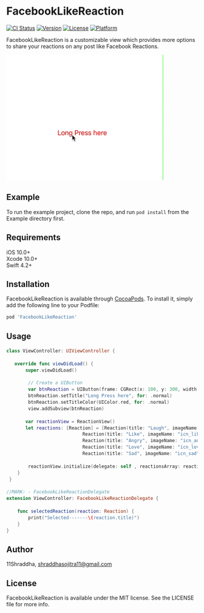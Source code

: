 # FacebookLikeReaction

[![CI Status](https://img.shields.io/travis/11Shraddha/FacebookLikeReaction.svg?style=flat)](https://travis-ci.org/11Shraddha/FacebookLikeReaction)
[![Version](https://img.shields.io/cocoapods/v/FacebookLikeReaction.svg?style=flat)](https://cocoapods.org/pods/FacebookLikeReaction)
[![License](https://img.shields.io/cocoapods/l/FacebookLikeReaction.svg?style=flat)](https://cocoapods.org/pods/FacebookLikeReaction)
[![Platform](https://img.shields.io/cocoapods/p/FacebookLikeReaction.svg?style=flat)](https://cocoapods.org/pods/FacebookLikeReaction)

FacebookLikeReaction is a customizable view which provides more options to share your reactions on any post like Facebook Reactions.

![alt tag](https://github.com/11Shraddha/FacebookLikeReaction/blob/master/ReactionDemo.gif)


## Example

To run the example project, clone the repo, and run `pod install` from the Example directory first.

## Requirements

iOS 10.0+    
Xcode 10.0+   
Swift 4.2+     


## Installation

FacebookLikeReaction is available through [CocoaPods](https://cocoapods.org). To install
it, simply add the following line to your Podfile:

```ruby
pod 'FacebookLikeReaction'
```
## Usage

```Swift
class ViewController: UIViewController {

   override func viewDidLoad() {
       super.viewDidLoad()

        // Create a UIButton 
        var btnReaction = UIButton(frame: CGRect(x: 100, y: 300, width: 200, height: 30))
        btnReaction.setTitle("Long Press here", for: .normal)
        btnReaction.setTitleColor(UIColor.red, for: .normal)
        view.addSubview(btnReaction)

       var reactionView = ReactionView()
       let reactions: [Reaction] = [Reaction(title: "Laugh", imageName: "icn_laugh"),
                            Reaction(title: "Like", imageName: "icn_like"),
                            Reaction(title: "Angry", imageName: "icn_angry"),
                            Reaction(title: "Love", imageName: "icn_love"),
                            Reaction(title: "Sad", imageName: "icn_sad")]
        
        reactionView.initialize(delegate: self , reactionsArray: reactions, sourceView: self.view, gestureView: btnReaction)
    }
 }

//MARK: - FacebookLikeReactionDelegate
extension ViewController: FacebookLikeReactionDelegate {
    
    func selectedReaction(reaction: Reaction) {
        print("Selected-------\(reaction.title)")
    }
}
```


## Author

11Shraddha, shraddhasojitra11@gmail.com

## License

FacebookLikeReaction is available under the MIT license. See the LICENSE file for more info.
